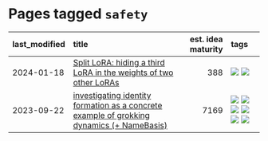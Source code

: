 # Pages tagged `safety`

|last_modified|title|est. idea maturity|tags
|:---|:---|---:|:---|
|2024-01-18|[Split LoRA: hiding a third LoRA in the weights of two other LoRAs](../split-lora.md)|388|[![](https://img.shields.io/badge/tag-experimental-6013c8)](../tags/experimental.md) [![](https://img.shields.io/badge/tag-safety-0e5ec)](../tags/safety.md)|
|2023-09-22|[investigating identity formation as a concrete example of grokking dynamics (+ NameBasis)](../identity_grokking_dynamics.md)|7169|[![](https://img.shields.io/badge/tag-alignment-b7fb0)](../tags/alignment.md) [![](https://img.shields.io/badge/tag-experimental-6013c8)](../tags/experimental.md) [![](https://img.shields.io/badge/tag-interpretability-f76896)](../tags/interpretability.md) [![](https://img.shields.io/badge/tag-publication-e9b626)](../tags/publication.md) [![](https://img.shields.io/badge/tag-safety-0e5ec)](../tags/safety.md) [![](https://img.shields.io/badge/tag-wip-a68128)](../tags/wip.md)|